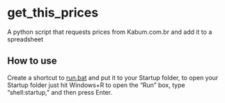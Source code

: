 # get_this_prices
A python script that requests prices from Kabum.com.br and add it to a spreadsheet


## How to use

Create a shortcut to [run.bat](/run.bat) and put it to your Startup folder, to open your Startup folder just hit Windows+R to open the “Run” box, type “shell:startup,” and then press Enter.
